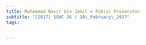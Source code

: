 ```yaml
---
title: Muhammad Nasir bin Jamil v Public Prosecutor 
subtitle: "[2017] SGHC 26 / 10\_February\_2017"
tags:


---
```


